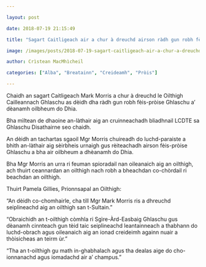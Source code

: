 ```yaml
---

layout: post

date: 2018-07-19 21:15:49

title: "Sagart Caitligeach air a chur à dreuchd airson ràdh gun robh fèis-pròise Ghlaschu a’ dèanamh oilbheum do Dhia"

image: /images/posts/2018-07-19-sagart-caitligeach-air-a-chur-a-dreuchd-airson-radh-gun-robh-feis-proise-ghlaschu-a-deanamh-oilbheum-do-dhia.webp

author: Crìstean MacMhìcheil

categories: ["Alba", "Breatainn", "Creideamh", "Pròis"]

---
```


Chaidh an sagart Caitligeach Mark Morris a chur à dreuchd le Oilthigh Cailleannach Ghlaschu as dèidh dha ràdh gun robh fèis-pròise Ghlaschu a’ dèanamh oilbheum do Dhia.

Bha mìltean de dhaoine an-làthair aig an cruinneachadh bliadhnail LCDTE sa Ghlaschu Disathairne seo chaidh.

An dèidh an tachartas sgaoil Mgr Morris chuireadh do luchd-paraiste a bhith an-làthair aig sèirbheis urnaigh gus rèiteachadh airson fèis-pròise Ghlaschu a bha air oilbheum a dhèanamh do Dhia.

Bha Mgr Morris an urra ri feuman spioradail nan oileanaich aig an oilthigh, ach thuirt ceannardan an oilthigh nach robh a bheachdan co-chòrdail ri beachdan an oilthigh.

Thuirt Pamela Gillies, Prionnsapal an Oilthigh:

“An dèidh co-chomhairle, cha till Mgr Mark Morris ris a dhreuchd seiplineachd aig an oilthigh san t-Sultain.”

“Obraichidh an t-oilthigh còmhla ri Sgìre-Àrd-Easbaig Ghlaschu gus dèanamh cinnteach gun tèid taic seiplineachd leantainneach a thabhann do luchd-obrach agus oileanaich aig an ionad creideimh againn nuair a thòisicheas an teirm ùr.”

“Tha an t-oilthigh gu math in-ghabhalach agus tha dealas aige do cho-ionnanachd agus iomadachd air a’ champus.”
